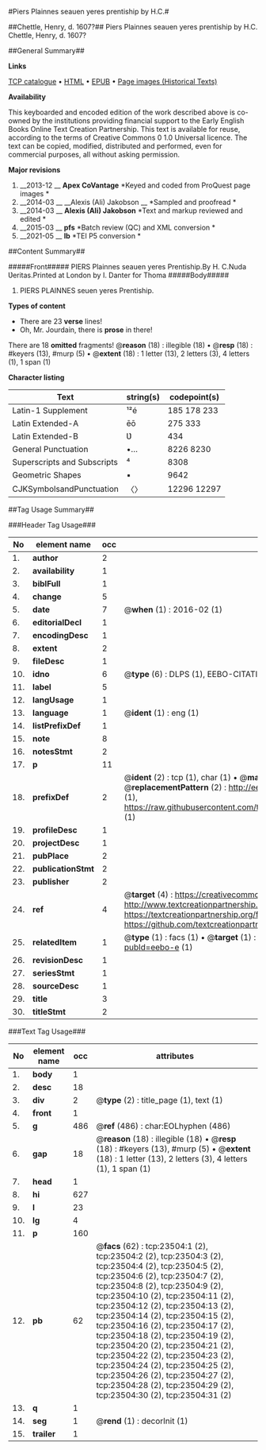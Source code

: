 #Piers Plainnes seauen yeres prentiship by H.C.#

##Chettle, Henry, d. 1607?##
Piers Plainnes seauen yeres prentiship by H.C.
Chettle, Henry, d. 1607?

##General Summary##

**Links**

[TCP catalogue](http://www.ota.ox.ac.uk/tcp/)  • 
[HTML](http://tei.it.ox.ac.uk/tcp/Texts-HTML/free/B12/B12047.html)  • 
[EPUB](http://tei.it.ox.ac.uk/tcp/Texts-EPUB/free/B12/B12047.epub) • 
[Page images (Historical Texts)](https://historicaltexts.jisc.ac.uk/eebo-22838896_23504e)

**Availability**

This keyboarded and encoded edition of the work described above is co-owned by the
    institutions providing financial support to the Early English Books Online Text Creation
    Partnership. This text is available for reuse, according to the terms of  Creative Commons 0 1.0 Universal
    licence. The text can be copied, modified, distributed and performed, even for commercial
    purposes, all without asking permission.

**Major revisions**

1. __2013-12 __ __Apex CoVantage__ *Keyed and coded from ProQuest page images *
1. __2014-03 __ __Alexis (Ali) Jakobson __ *Sampled and proofread *
1. __2014-03 __ __Alexis (Ali) Jakobson__ *Text and markup reviewed and edited *
1. __2015-03 __ __pfs__ *Batch review (QC) and XML conversion *
1. __2021-05 __ __lb__ *TEI P5 conversion *

##Content Summary##

#####Front#####
PIERS Plainnes seauen yeres Prentiship.By H. C.Nuda Ʋeritas.Printed at London by I. Danter for Thoma
#####Body#####

1. PIERS PLAINNES seuen yeres Prentiship.

**Types of content**

  * There are 23 **verse** lines!
  * Oh, Mr. Jourdain, there is **prose** in there!

There are 18 **omitted** fragments! 
 @__reason__ (18) : illegible (18)  •  @__resp__ (18) : #keyers (13), #murp (5)  •  @__extent__ (18) : 1 letter (13), 2 letters (3), 4 letters (1), 1 span (1)

**Character listing**


|Text|string(s)|codepoint(s)|
|---|---|---|
|Latin-1 Supplement|¹²é|185 178 233|
|Latin Extended-A|ēō|275 333|
|Latin Extended-B|Ʋ|434|
|General Punctuation|•…|8226 8230|
|Superscripts             and Subscripts|⁴|8308|
|Geometric Shapes|▪|9642|
|CJKSymbolsandPunctuation|〈〉|12296 12297|

##Tag Usage Summary##

###Header Tag Usage###

|No|element name|occ|attributes|
|---|---|---|---|
|1.|__author__|2||
|2.|__availability__|1||
|3.|__biblFull__|1||
|4.|__change__|5||
|5.|__date__|7| @__when__ (1) : 2016-02 (1)|
|6.|__editorialDecl__|1||
|7.|__encodingDesc__|1||
|8.|__extent__|2||
|9.|__fileDesc__|1||
|10.|__idno__|6| @__type__ (6) : DLPS (1), EEBO-CITATION (1), VID (1), EEBO-PROQUEST (1), STC (2)|
|11.|__label__|5||
|12.|__langUsage__|1||
|13.|__language__|1| @__ident__ (1) : eng (1)|
|14.|__listPrefixDef__|1||
|15.|__note__|8||
|16.|__notesStmt__|2||
|17.|__p__|11||
|18.|__prefixDef__|2| @__ident__ (2) : tcp (1), char (1)  •  @__matchPattern__ (2) : ([0-9\-]+):([0-9IVX]+) (1), (.+) (1)  •  @__replacementPattern__ (2) : http://eebo.chadwyck.com/downloadtiff?vid=$1&page=$2 (1), https://raw.githubusercontent.com/textcreationpartnership/Texts/master/tcpchars.xml#$1 (1)|
|19.|__profileDesc__|1||
|20.|__projectDesc__|1||
|21.|__pubPlace__|2||
|22.|__publicationStmt__|2||
|23.|__publisher__|2||
|24.|__ref__|4| @__target__ (4) : https://creativecommons.org/publicdomain/zero/1.0/ (1), http://www.textcreationpartnership.org/docs/. (1), https://textcreationpartnership.org/faq/#faq05 (1), https://github.com/textcreationpartnership (1)|
|25.|__relatedItem__|1| @__type__ (1) : facs (1)  •  @__target__ (1) : https://data.historicaltexts.jisc.ac.uk/view?pubId=eebo-e (1)|
|26.|__revisionDesc__|1||
|27.|__seriesStmt__|1||
|28.|__sourceDesc__|1||
|29.|__title__|3||
|30.|__titleStmt__|2||


###Text Tag Usage###

|No|element name|occ|attributes|
|---|---|---|---|
|1.|__body__|1||
|2.|__desc__|18||
|3.|__div__|2| @__type__ (2) : title_page (1), text (1)|
|4.|__front__|1||
|5.|__g__|486| @__ref__ (486) : char:EOLhyphen (486)|
|6.|__gap__|18| @__reason__ (18) : illegible (18)  •  @__resp__ (18) : #keyers (13), #murp (5)  •  @__extent__ (18) : 1 letter (13), 2 letters (3), 4 letters (1), 1 span (1)|
|7.|__head__|1||
|8.|__hi__|627||
|9.|__l__|23||
|10.|__lg__|4||
|11.|__p__|160||
|12.|__pb__|62| @__facs__ (62) : tcp:23504:1 (2), tcp:23504:2 (2), tcp:23504:3 (2), tcp:23504:4 (2), tcp:23504:5 (2), tcp:23504:6 (2), tcp:23504:7 (2), tcp:23504:8 (2), tcp:23504:9 (2), tcp:23504:10 (2), tcp:23504:11 (2), tcp:23504:12 (2), tcp:23504:13 (2), tcp:23504:14 (2), tcp:23504:15 (2), tcp:23504:16 (2), tcp:23504:17 (2), tcp:23504:18 (2), tcp:23504:19 (2), tcp:23504:20 (2), tcp:23504:21 (2), tcp:23504:22 (2), tcp:23504:23 (2), tcp:23504:24 (2), tcp:23504:25 (2), tcp:23504:26 (2), tcp:23504:27 (2), tcp:23504:28 (2), tcp:23504:29 (2), tcp:23504:30 (2), tcp:23504:31 (2)|
|13.|__q__|1||
|14.|__seg__|1| @__rend__ (1) : decorInit (1)|
|15.|__trailer__|1||
